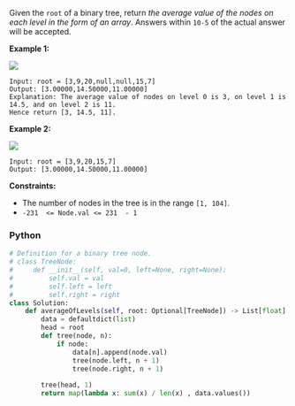 Given the `root` of a binary tree, return _the average value of the nodes on each level in the form of an array_. Answers within `10-5` of the actual answer will be accepted.

**Example 1:**

![](https://assets.leetcode.com/uploads/2021/03/09/avg1-tree.jpg)
```
Input: root = [3,9,20,null,null,15,7]
Output: [3.00000,14.50000,11.00000]
Explanation: The average value of nodes on level 0 is 3, on level 1 is 14.5, and on level 2 is 11.
Hence return [3, 14.5, 11].
```

**Example 2:**

![](https://assets.leetcode.com/uploads/2021/03/09/avg2-tree.jpg)
```
Input: root = [3,9,20,15,7]
Output: [3.00000,14.50000,11.00000]
```

**Constraints:**

-   The number of nodes in the tree is in the range  `[1, 104]`.
-   `-231  <= Node.val <= 231  - 1`


### Python
```python
# Definition for a binary tree node.
# class TreeNode:
#     def __init__(self, val=0, left=None, right=None):
#         self.val = val
#         self.left = left
#         self.right = right
class Solution:
    def averageOfLevels(self, root: Optional[TreeNode]) -> List[float]:
        data = defaultdict(list)
        head = root
        def tree(node, n):
            if node:
                data[n].append(node.val)
                tree(node.left, n + 1)
                tree(node.right, n + 1)
                
        tree(head, 1)
        return map(lambda x: sum(x) / len(x) , data.values())
```